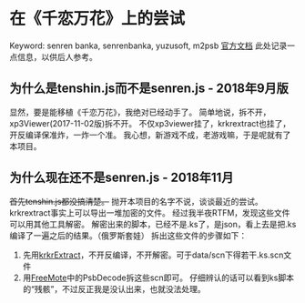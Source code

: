 # 在《千恋万花》上的尝试
Keyword: senren banka, senrenbanka, yuzusoft, m2psb
[官方文档](http://www.yuzu-soft.com/products/senren/index.html)
此处记录一点信息，以供后人参考。

## 为什么是tenshin.js而不是senren.js - 2018年9月版
显然，要是能移植《千恋万花》，我绝对已经动手了。
简单地说，拆不开，xp3Viewer(2017-11-02版)拆不开。
不仅xp3viewer挂了，krkrextract也挂了，开反编译保准炸，一炸一个准。
我心想，新游戏不成，老游戏嘛，于是呢就有了本项目。

## 为什么现在还不是senren.js - 2018年11月
~~首先tenshin.js都没搞清楚。~~
抛开本项目的名字不说，谈谈最近的尝试。
krkrextract事实上可以导出一堆加密的文件。
经过我半夜RTFM，发现这些文件可以用其他工具解密。
解密出来的脚本，已经不是.ks了，是json，看上去是把.ks编译了一遍之后的结果。（俄罗斯套娃）
拆出这些文件的步骤如下：
1. 先用[krkrExtract](https://github.com/xmoeproject/KrkrExtract)，不开反编译，不开解密。可于data/scn下得若干.ks.scn文件
2. 用[FreeMote](https://github.com/UlyssesWu/FreeMote)中的PsbDecode拆这些scn即可。
仔细辨认的话可以看到ks脚本的“残骸”，不过反正我是没认出来，也就没法处理。